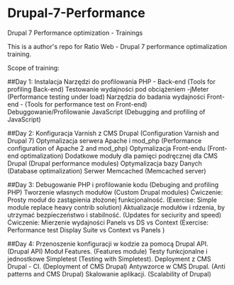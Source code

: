 # Drupal-7-Performance
Drupal 7 Performance optimization - Trainings

This is a author's repo for Ratio Web - Drupal 7 performance optimalization training.

Scope of training:

##Day 1:
Instalacja Narzędzi do profilowania PHP - Back-end (Tools for profiling Back-end) 
Testowanie wydajności pod obciążeniem -jMeter (Performance testing under load)
Narzędzia do badania wydajności Front-end - (Tools for performance test on Front-end)
Debuggowanie/Profilowanie JavaScript (Debugging and profiling of JavaScript)

##Day 2:
Konfiguracja Varnish z CMS Drupal (Configuration Varnish and Drupal 7)
Optymalizacja serwera Apache i mod_php (Performance configuration of Apache 2 and mod_php)
Optymalizacja Front-endu (Front-end optimalization)
Dodatkowe moduły dla pamięci podręcznej dla CMS Drupal (Drupal performance modules)
Optymalizacja bazy Danych (Database optimalization)
Serwer Memcached (Memcached server)

##Day 3:
Debugowanie PHP i profilowanie kodu (Debuging and profiling PHP)
Tworzenie własnych modułów (Custom Drupal modules)
Ćwiczenie: Prosty moduł do zastąpienia złożonej funkcjonalność. (Exercise: Simple module replace heavy contrib solution)
Aktualizacje modułów i rdzenia, by utrzymać bezpieczeństwo i stabilność. (Updates for seciurity and speed)
Ćwiczenie: Mierzenie wydajności Panels vs DS vs Context (Exercise: Performance test Display Suite vs Context vs Panels )

##Day 4:
Przenoszenie konfiguracji w kodzie za pomocą Drupal API. (Drupal API)
Moduł Features. (Features module)
Testy funkcjonalne i jednostkowe Simpletest (Testing with Simpletest).
Deployment z CMS Drupal - CI. (Deployment of CMS Drupal)
Antywzorce w CMS Drupal. (Anti patterns and CMS Drupal)
Skalowanie aplikacji. (Scalability of Drupal)
